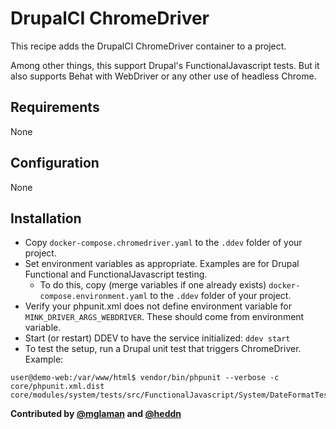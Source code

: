 # DrupalCI ChromeDriver

This recipe adds the DrupalCI ChromeDriver container to a project.

Among other things, this support Drupal's FunctionalJavascript tests.
But it also supports Behat with WebDriver or any other use of headless Chrome.

## Requirements

None

## Configuration

None

## Installation

* Copy `docker-compose.chromedriver.yaml` to the `.ddev` folder of your project.
* Set environment variables as appropriate. Examples are for Drupal Functional and FunctionalJavascript testing.
  * To do this, copy (merge variables if one already exists) `docker-compose.environment.yaml` to the `.ddev` folder of your project.
* Verify your phpunit.xml does not define environment variable for `MINK_DRIVER_ARGS_WEBDRIVER`. These should come from environment variable.
* Start (or restart) DDEV to have the service initialized: `ddev start`
* To test the setup, run a Drupal unit test that triggers ChromeDriver. Example:
```shell script
user@demo-web:/var/www/html$ vendor/bin/phpunit --verbose -c core/phpunit.xml.dist core/modules/system/tests/src/FunctionalJavascript/System/DateFormatTest.php
```

**Contributed by [@mglaman](https://github.com/mglaman)
and [@heddn](https://github.com/heddn)**
